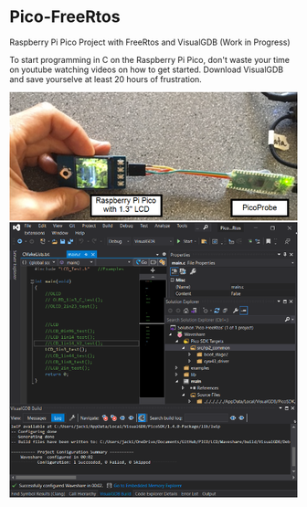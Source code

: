 # Pico-FreeRtos
Raspberry Pi Pico Project with FreeRtos and VisualGDB (Work in Progress)

To start programming in C on the Raspberry Pi Pico, don't waste your time on youtube watching
videos on how to get started.
Download VisualGDB and save yourselve at least 20 hours of frustration.

![](pico_system.png)
![](visualgdb_ide.png)

